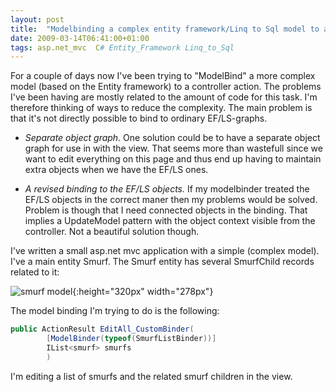 ```yaml
---
layout: post
title:  "Modelbinding a complex entity framework/Linq to Sql model to asp.net mvc"
date: 2009-03-14T06:41:00+01:00
tags: asp.net_mvc  C# Entity_Framework Linq_to_Sql
---
```


For a couple of days now I've been trying to "ModelBind" a more complex model (based on the Entity framework)  to a controller action. The problems I've been having are mostly related to the amount of code for this task. I'm therefore thinking of ways to reduce the complexity. The main problem is that it's not directly possible to bind to ordinary EF/LS-graphs.

- *Separate object graph.* One solution could be to have a separate object graph for use in with the view. That seems more than wastefull since we want to edit everything on this page and thus end up having to maintain extra objects when we have the EF/LS ones.

- *A revised binding to the EF/LS objects.* If my modelbinder treated the EF/LS objects in the correct maner then my problems would be solved. Problem is though that I need connected objects in the binding. That implies a UpdateModel pattern with the object context visible from the controller. Not a beautiful solution though.

I've written a small asp.net mvc application with a simple (complex model). I've a main entity Smurf. The Smurf entity has several SmurfChild records related to it:

 ![smurf model](/img/2009-03-14-modelbinding-complex-entity-framework_model.gif){:height="320px" width="278px"}

The model binding I'm trying to do is the following:

~~~c#
public ActionResult EditAll_CustomBinder(
        [ModelBinder(typeof(SmurfListBinder))]
        IList<smurf> smurfs
        )
~~~

I'm editing a list of smurfs and the related smurf children in the view.
